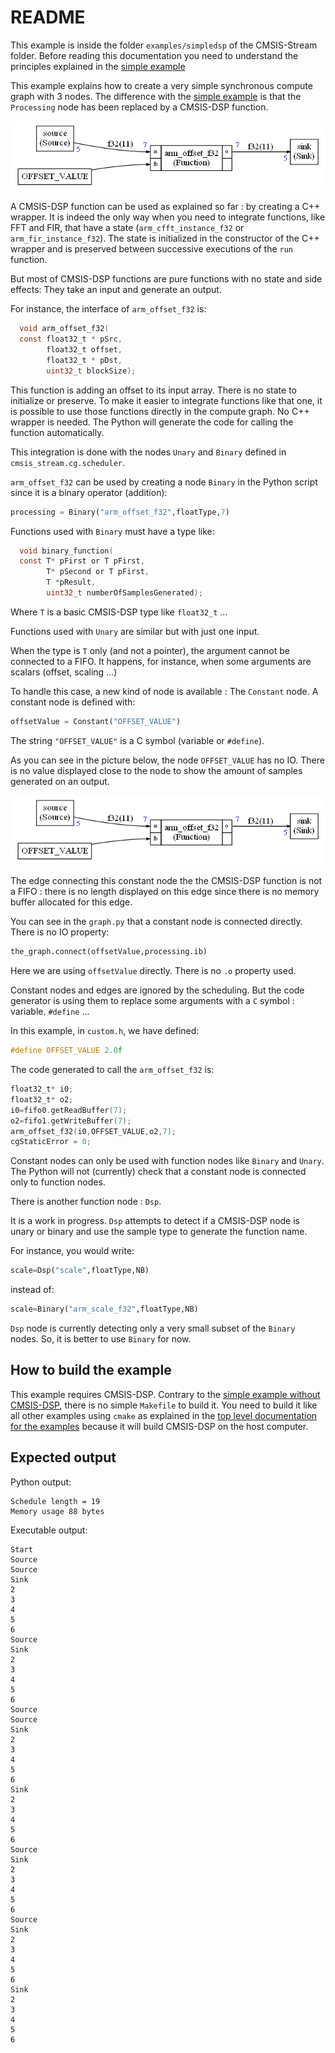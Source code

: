 # README

This example is inside the folder `examples/simpledsp` of the CMSIS-Stream folder. Before reading this documentation you need to understand the principles explained in the [simple example](../simple/README.md)

This example explains how to create a very simple synchronous compute graph with 3 nodes. The difference with the [simple example](../simple/README.md) is that the `Processing` node has been replaced by a CMSIS-DSP function.

![simpledsp](docassets/simpledsp.png)

A CMSIS-DSP function can be used as explained so far : by creating a C++ wrapper. It is indeed the only way when you need to integrate functions, like FFT and FIR, that have a state (`arm_cfft_instance_f32` or `arm_fir_instance_f32`). The state is initialized in the constructor of the C++ wrapper and is preserved between successive executions of the `run` function.

But most of CMSIS-DSP functions are pure functions with no state and side effects: They take an input and generate an output.

For instance, the interface of `arm_offset_f32` is:

```c
  void arm_offset_f32(
  const float32_t * pSrc,
        float32_t offset,
        float32_t * pDst,
        uint32_t blockSize);
```

This function is adding an offset to its input array. There is no state to initialize or preserve. To make it easier to integrate functions like that one, it is possible to use those functions directly in the compute graph. No C++ wrapper is needed. The Python will generate the code for calling the function automatically.

This integration is done with the nodes `Unary` and `Binary` defined in `cmsis_stream.cg.scheduler`.

`arm_offset_f32` can be used by creating a node `Binary` in the Python script since it is a binary operator (addition):

```python
processing = Binary("arm_offset_f32",floatType,7)
```

Functions used with `Binary` must have a type like:

```C
  void binary_function(
  const T* pFirst or T pFirst,
        T* pSecond or T pFirst,
        T *pResult,
        uint32_t numberOfSamplesGenerated);
```

Where `T` is a basic CMSIS-DSP type like `float32_t` ...

Functions used with `Unary` are similar but with just one input.

When the type is `T` only (and not a pointer),  the argument cannot be connected to a FIFO. It happens, for instance, when some arguments are scalars (offset, scaling ...)

To handle this case, a new kind of node is available : The `Constant` node. A constant node is defined with:

```python
offsetValue = Constant("OFFSET_VALUE")
```

The string `"OFFSET_VALUE"` is a C symbol (variable or `#define`).

As you can see in the picture below, the node `OFFSET_VALUE`  has no IO. There is no value displayed close to the node to show the amount of samples generated on an output.

![simpledsp](docassets/simpledsp.png)

The edge connecting this constant node the the CMSIS-DSP function is not a FIFO : there is no length displayed on this edge since there is no memory buffer allocated for this edge.

You can see in the `graph.py` that a constant node is connected directly. There is no IO property:

```python
the_graph.connect(offsetValue,processing.ib)
```

Here we are using `offsetValue` directly. There is no `.o` property used.

Constant nodes and edges are ignored by the scheduling. But the code generator is using them to replace some arguments with a `C` symbol : variable. `#define` ...

In this example, in `custom.h`, we have defined:

```C
#define OFFSET_VALUE 2.0f
```

The code generated to call the `arm_offset_f32` is:

```c
float32_t* i0;
float32_t* o2;
i0=fifo0.getReadBuffer(7);
o2=fifo1.getWriteBuffer(7);
arm_offset_f32(i0,OFFSET_VALUE,o2,7);
cgStaticError = 0;
```

Constant nodes can only be used with function nodes like `Binary` and `Unary`. The Python will not (currently) check that a constant node is connected only to function nodes. 

There is another function node : `Dsp`.

It is a work in progress. `Dsp` attempts to detect if a CMSIS-DSP node is unary or binary and use the sample type to generate the function name.

For instance, you would write:

```python
scale=Dsp("scale",floatType,NB)
```

instead of:

```python
scale=Binary("arm_scale_f32",floatType,NB)
```

`Dsp` node is currently detecting only a very small subset of the `Binary` nodes. So, it is better to use `Binary` for now.

## How to build the example

This example requires CMSIS-DSP. Contrary to the  [simple example without CMSIS-DSP](../simple/README.md), there is no simple `Makefile` to build it. You need to build it like all other examples using `cmake` as explained in the [top level documentation for the examples](../README.md) because it will build CMSIS-DSP on the host computer.

## Expected output

Python output:

```
Schedule length = 19
Memory usage 88 bytes
```

Executable output:

```
Start
Source
Source
Sink
2
3
4
5
6
Source
Sink
2
3
4
5
6
Source
Source
Sink
2
3
4
5
6
Sink
2
3
4
5
6
Source
Sink
2
3
4
5
6
Source
Sink
2
3
4
5
6
Sink
2
3
4
5
6
```

